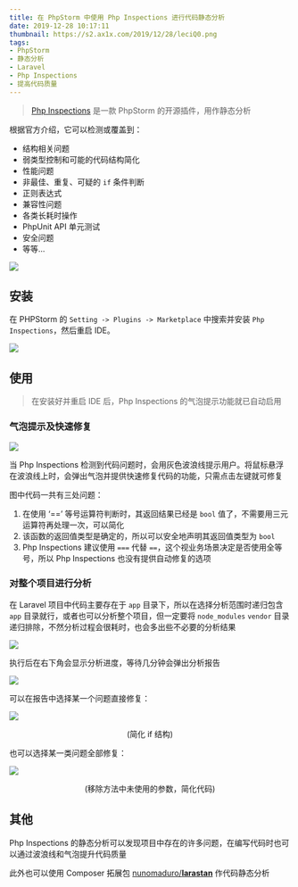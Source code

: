 ```yaml
---
title: 在 PhpStorm 中使用 Php Inspections 进行代码静态分析
date: 2019-12-28 10:17:11
thumbnail: https://s2.ax1x.com/2019/12/28/leciQ0.png
tags:
- PhpStorm
- 静态分析
- Laravel
- Php Inspections
- 提高代码质量
---
```


> [Php Inspections](https://github.com/kalessil/phpinspectionsea) 是一款 PhpStorm 的开源插件，用作静态分析

<!--more-->

根据官方介绍，它可以检测或覆盖到：

- 结构相关问题
- 弱类型控制和可能的代码结构简化
- 性能问题
- 非最佳、重复、可疑的 `if` 条件判断
- 正则表达式
- 兼容性问题
- 各类长耗时操作
- PhpUnit API 单元测试
- 安全问题
- 等等...

![](https://s2.ax1x.com/2019/12/28/lenung.png)


## 安装

在 PHPStorm 的 `Setting -> Plugins -> Marketplace` 中搜索并安装 `Php Inspections`，然后重启 IDE。

![](https://s2.ax1x.com/2019/12/28/leKkSP.gif)

## 使用

> 在安装好并重启 IDE 后，Php Inspections 的气泡提示功能就已自动启用

### 气泡提示及快速修复

![](https://s2.ax1x.com/2019/12/28/leDtBQ.gif)

当 Php Inspections 检测到代码问题时，会用灰色波浪线提示用户。将鼠标悬浮在波浪线上时，会弹出气泡并提供快速修复代码的功能，只需点击左键就可修复

图中代码一共有三处问题：

1. 在使用 ‘==’ 等号运算符判断时，其返回结果已经是 `bool` 值了，不需要用三元运算符再处理一次，可以简化
2. 该函数的返回值类型是确定的，所以可以安全地声明其返回值类型为 `bool`
3. Php Inspections 建议使用 `===` 代替 `==`，这个视业务场景决定是否使用全等号，所以 Php Inspections 也没有提供自动修复的选项

### 对整个项目进行分析

在 Laravel 项目中代码主要存在于 `app` 目录下，所以在选择分析范围时递归包含 `app` 目录就行，或者也可以分析整个项目，但一定要将 `node_modules` `vendor` 目录递归排除，不然分析过程会很耗时，也会多出些不必要的分析结果

![](https://s2.ax1x.com/2019/12/28/leKAQf.gif)

执行后在右下角会显示分析进度，等待几分钟会弹出分析报告

![](https://s2.ax1x.com/2019/12/28/leDYng.png)

可以在报告中选择某一个问题直接修复：

![](https://s2.ax1x.com/2019/12/28/leyIg0.gif)

<center>(简化 if 结构)</center>

也可以选择某一类问题全部修复：

![](https://s2.ax1x.com/2019/12/28/leyf4s.gif)

<center>(移除方法中未使用的参数，简化代码)</center>

## 其他

Php Inspections 的静态分析可以发现项目中存在的许多问题，在编写代码时也可以通过波浪线和气泡提升代码质量

此外也可以使用 Composer 拓展包 [nunomaduro/**larastan**](https://github.com/nunomaduro) 作代码静态分析
